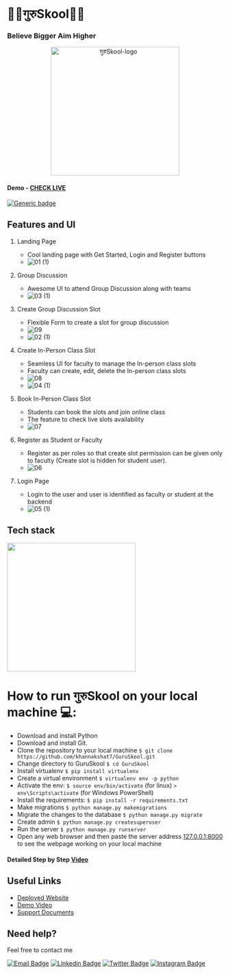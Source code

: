 # 👩‍🏫गुरुSkool👩‍🏫
### Believe Bigger Aim Higher

<p align="center">
<a href="https://guruskool.herokuapp.com">
<img src="https://user-images.githubusercontent.com/32996284/143459791-eaa7d148-681d-4c01-a5c0-b90c88d2165d.png" height=300 alt="गुरुSkool-logo"/>
</a>
</p>

#### Demo - [CHECK LIVE](https://guruskool.herokuapp.com)

[![Generic badge](https://img.shields.io/badge/view-demo-blue?style=for-the-badge&label=View%20Demo%20Video)](https://www.youtube.com)

## Features and UI
1. Landing Page
   - Cool landing page with Get Started, Login and Register buttons
   - ![01 (1)](https://user-images.githubusercontent.com/32996284/143461000-9838d0f4-af8d-47c0-8a61-c19b79326c58.png)
   
2. Group Discussion
   - Awesome UI to attend Group Discussion along with teams
   - ![03 (1)](https://user-images.githubusercontent.com/32996284/143461555-f2bb8c1b-27ac-4c8c-ad55-05738c7b749d.png)

3. Create Group Discussion Slot
   - Flexible Form to create a slot for group discussion
   - ![09](https://user-images.githubusercontent.com/32996284/143462562-31ad5a29-7ce2-4bcb-84c4-e82815635be8.png)
   - ![02 (1)](https://user-images.githubusercontent.com/32996284/143462745-087ca314-df20-444b-9f34-6e612a7fb467.png)


4. Create In-Person Class Slot
   - Seamless UI for faculty to manage the In-person class slots
   - Faculty can create, edit, delete the In-person class slots
   - ![08](https://user-images.githubusercontent.com/32996284/143462359-545514fd-d4bb-4615-9401-e052a503e120.png)
   - ![04 (1)](https://user-images.githubusercontent.com/32996284/143461848-b68a1b5e-2ed5-4d1f-970f-31682491436a.png)

5. Book In-Person Class Slot
   - Students can book the slots and join online class 
   - The feature to check live slots availability
   - ![07](https://user-images.githubusercontent.com/32996284/143462200-d9582317-c8fc-476c-aeda-6a26e516523d.png)

6. Register as Student or Faculty
   - Register as per roles so that create slot permission can be given only to faculty (Create slot is hidden for student user).
   - ![06](https://user-images.githubusercontent.com/32996284/143463143-6b913d7d-28b0-4696-bd3e-6c5d5aa19ff9.png)

7. Login Page
   - Login to the user and user is identified as faculty or student at the backend
   - ![05 (1)](https://user-images.githubusercontent.com/32996284/143463310-9fb0d3eb-2c08-459e-8672-d044e2ead23e.png)

## Tech stack

<img src ="https://user-images.githubusercontent.com/32996284/143463745-56ee79ed-8930-4eac-af88-3b95c317840e.png" height=300 />


# How to run गुरुSkool on your local machine 💻:

  * Download and install Python
  * Download and install Git.
  * Clone the repository to your local machine `$ git clone https://github.com/khannakshat7/GuruSkool.git`
  * Change directory to GuruSkool `$ cd GuruSkool`
  * Install virtualenv `$ pip install virtualenv`
  * Create a virtual environment `$ virtualenv env -p python`  
  * Activate the env: `$ source env/bin/activate` (for linux) `> env\Scripts\activate` (for Windows PowerShell)
  * Install the requirements: `$ pip install -r requirements.txt`
  * Make migrations `$ python manage.py makemigrations`
  * Migrate the changes to the database `$ python manage.py migrate`
  * Create admin `$ python manage.py createsuperuser`
  * Run the server `$ python manage.py runserver`
  * Open any web browser and then paste the server address [127.0.0.1:8000](http://127.0.0.1:8000) to see the webpage working on your local machine
  
#### Detailed Step by Step [Video](https://www.youtube.com)


## Useful Links

- [Deployed Website](https://guruskool.herokuapp.com)
- [Demo Video](https://youtube.com/)
- [Support Documents](https://drive.google.com/drive/folders/1kxZ9SSJmFhWAMgk1e9uppmI1Qy2BhSiI?usp=sharing)

## Need help?

Feel free to contact me

[![Email Badge](https://img.shields.io/badge/-khannakshat7@gmail.com-c14438?style=flat-square&logo=Gmail&logoColor=white)](mailto:khannakshat7@gmail.com)
[![Linkedin Badge](https://img.shields.io/badge/-LinkedIn-0e76a8?style=flat-square&logo=Linkedin&logoColor=white)](https://www.linkedin.com/in/akshatkhanna7)
[![Twitter Badge](https://img.shields.io/badge/-Twitter-00acee?style=flat-square&logo=Twitter&logoColor=white)](https://twitter.com/khannakshat7)
[![Instagram Badge](https://img.shields.io/badge/-Instagram-e4405f?style=flat-square&logo=Instagram&logoColor=white)](https://www.instagram.com/khannakshat7/)
